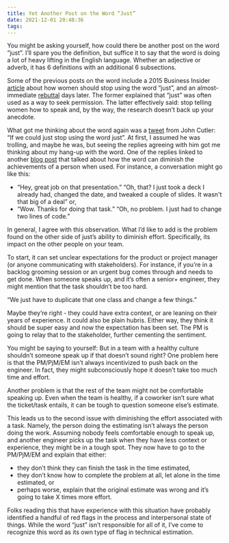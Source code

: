 ```yaml
---
title: Yet Another Post on the Word “Just”
date: 2021-12-01 20:48:36
tags:
---
```


You might be asking yourself, how could there be another post on the word “just”. I’ll spare you the definition, but suffice it to say that the word is doing a lot of heavy lifting in the English language. Whether an adjective or adverb, it has 6 definitions with an additional 6 subsections.

Some of the previous posts on the word include a 2015 Business Insider [article](https://www.businessinsider.com/former-google-exec-says-this-word-can-damage-your-credibility-2015-6) about how women should stop using the word “just”, and an almost-immediate [rebuttal](https://www.businessinsider.com/workplace-advice-for-women-not-to-use-the-word-just-is-terrible-2015-7) days later. The former explained that “just” was often used as a way to seek permission. The latter effectively said: stop telling women how to speak and, by the way, the research doesn’t back up your anecdote. 

What got me thinking about the word again was a [tweet](https://twitter.com/johncutlefish/status/1446491527111315463) from John Cutler: “If we could just stop using the word just”. At first, I assumed he was trolling, and maybe he was, but seeing the replies agreeing with him got me thinking about my hang-up with the word. One of the replies linked to another [blog post](https://productmc.substack.com/p/the-four-letter-word-sabotaging-yourself) that talked about how the word can diminish the achievements of a person when used. For instance, a conversation might go like this: 
* “Hey, great job on that presentation.” “Oh, that? I just took a deck I already had, changed the date, and tweaked a couple of slides. It wasn't that big of a deal” or,
* “Wow. Thanks for doing that task.” “Oh, no problem. I just had to change two lines of code.”

In general, I agree with this observation. What I’d like to add is the problem found on the other side of just’s ability to diminish effort. Specifically, its impact on the other people on your team.

To start, it can set unclear expectations for the product or project manager (or anyone communicating with stakeholders). For instance, if you’re in a backlog grooming session or an urgent bug comes through and needs to get done. When someone speaks up, and it’s often a senior+ engineer, they might mention that the task shouldn’t be too hard. 

“We just have to duplicate that one class and change a few things.”

Maybe they’re right - they could have extra context, or are leaning on their years of experience. It could also be plain hubris. Either way, they think it should be super easy and now the expectation has been set. The PM is going to relay that to the stakeholder, further cementing the sentiment.

You might be saying to yourself: But in a team with a healthy culture shouldn’t someone speak up if that doesn’t sound right? One problem here is that the PM/PjM/EM isn’t always incentivized to push back on the engineer. In fact, they might subconsciously hope it doesn’t take too much time and effort.

Another problem is that the rest of the team might not be comfortable speaking up. Even when the team is healthy, if a coworker isn’t sure what the ticket/task entails, it can be tough to question someone else’s estimate.

This leads us to the second issue with diminishing the effort associated with a task. Namely, the person doing the estimating isn’t always the person doing the work. Assuming nobody feels comfortable enough to speak up, and another engineer picks up the task when they have less context or experience, they might be in a tough spot. They now have to go to the PM/PjM/EM and explain that either:

* they don’t think they can finish the task in the time estimated,
* they don’t know how to complete the problem at all, let alone in the time estimated, or
* perhaps worse, explain that the original estimate was wrong and it’s going to take X times more effort.

Folks reading this that have experience with this situation have probably identified a handful of red flags in the process and interpersonal state of things. While the word “just” isn’t responsible for all of it, I’ve come to recognize this word as its own type of flag in technical estimation.
